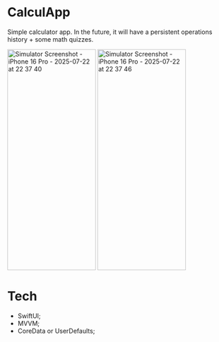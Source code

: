 # CalculApp

Simple calculator app. In the future, it will have a persistent operations history + some math quizzes.

<img width="200" height="500" alt="Simulator Screenshot - iPhone 16 Pro - 2025-07-22 at 22 37 40" src="https://github.com/user-attachments/assets/d05014c3-ee97-450d-bb7c-e6291f0614d2" />
<img width="200" height="500" alt="Simulator Screenshot - iPhone 16 Pro - 2025-07-22 at 22 37 46" src="https://github.com/user-attachments/assets/a2bcc3c6-4a19-4326-9611-c47abcd9e5fe" />

# Tech
- SwiftUI;
- MVVM;
- CoreData or UserDefaults;
